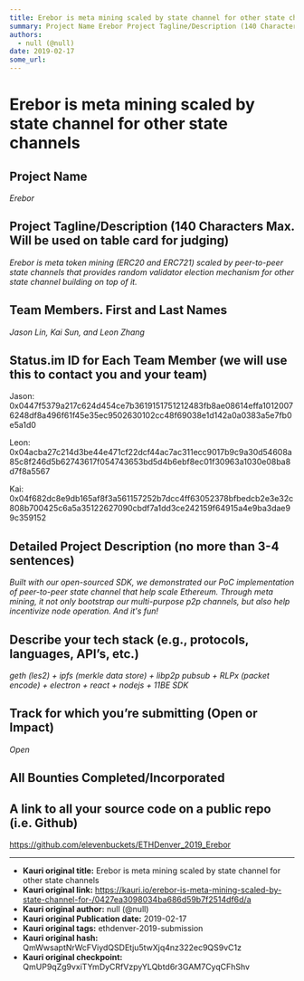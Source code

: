 ```yaml
---
title: Erebor is meta mining scaled by state channel for other state channels 
summary: Project Name Erebor Project Tagline/Description (140 Characters Max. Will be used on table card for judging) Erebor is meta token mining (ERC20 and ERC721) scaled by peer-to-peer state channels that provides random validator election mechanism for other state channel building on top of it. Team Members. First and Last Names Jason Lin, Kai Sun, and Leon Zhang Status.im ID for Each Team Member (we will use this to contact you and your team) Jason- 0x0447f5379a217c624d454ce7b3619151751212483fb8ae08
authors:
  - null (@null)
date: 2019-02-17
some_url: 
---
```


# Erebor is meta mining scaled by state channel for other state channels 


## Project Name
_Erebor_

## Project Tagline/Description (140 Characters Max. Will be used on table card for judging)
_Erebor is meta token mining (ERC20 and ERC721) scaled by peer-to-peer state channels_
_that provides random validator election mechanism for other state channel building on top of it._ 

## Team Members. First and Last Names
_Jason Lin, Kai Sun, and Leon Zhang_

## Status.im ID for Each Team Member (we will use this to contact you and your team)
Jason: 0x0447f5379a217c624d454ce7b3619151751212483fb8ae08614effa10120076248df8a496f61f45e35ec9502630102cc48f69038e1d142a0a0383a5e7fb0e5a1d0

Leon:
0x04acba27c214d3be44e471cf22dcf44ac7ac311ecc9017b9c9a30d54608a85c8f246d5b62743617f054743653bd5d4b6ebf8ec01f30963a1030e08ba8d7f8a5567

Kai:
0x04f682dc8e9db165af8f3a561157252b7dcc4ff63052378bfbedcb2e3e32c808b700425c6a5a35122627090cbdf7a1dd3ce242159f64915a4e9ba3dae99c359152

## Detailed Project Description (no more than 3-4 sentences)
_Built with our open-sourced SDK, we demonstrated our PoC implementation of peer-to-peer state channel that help scale Ethereum. Through meta mining, it not only bootstrap our multi-purpose p2p channels, but also help incentivize node operation. And it's fun!_

## Describe your tech stack (e.g., protocols, languages, API’s, etc.)
_geth (les2) + ipfs (merkle data store) + libp2p pubsub + RLPx (packet encode) + electron + react + nodejs + 11BE SDK_

## Track for which you’re submitting (Open or Impact)
_Open_

## All Bounties Completed/Incorporated


## A link to all your source code on a public repo (i.e. Github)

https://github.com/elevenbuckets/ETHDenver_2019_Erebor






---

- **Kauri original title:** Erebor is meta mining scaled by state channel for other state channels 
- **Kauri original link:** https://kauri.io/erebor-is-meta-mining-scaled-by-state-channel-for-/0427ea3098034ba686d59b7f2514df6d/a
- **Kauri original author:** null (@null)
- **Kauri original Publication date:** 2019-02-17
- **Kauri original tags:** ethdenver-2019-submission
- **Kauri original hash:** QmWwsaptNrWcFViydQSDEtju5twXjq4nz322ec9QS9vC1z
- **Kauri original checkpoint:** QmUP9qZg9vxiTYmDyCRfVzpyYLQbtd6r3GAM7CyqCFhShv



